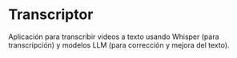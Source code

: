 # Transcriptor
Aplicación para transcribir videos a texto usando Whisper (para transcripción) y modelos LLM (para corrección y mejora del texto).
